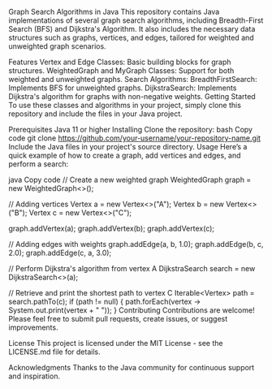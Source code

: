 Graph Search Algorithms in Java
This repository contains Java implementations of several graph search algorithms, including Breadth-First Search (BFS) and Dijkstra's Algorithm. It also includes the necessary data structures such as graphs, vertices, and edges, tailored for weighted and unweighted graph scenarios.

Features
Vertex and Edge Classes: Basic building blocks for graph structures.
WeightedGraph and MyGraph Classes: Support for both weighted and unweighted graphs.
Search Algorithms:
BreadthFirstSearch: Implements BFS for unweighted graphs.
DijkstraSearch: Implements Dijkstra's algorithm for graphs with non-negative weights.
Getting Started
To use these classes and algorithms in your project, simply clone this repository and include the files in your Java project.

Prerequisites
Java 11 or higher
Installing
Clone the repository:
bash
Copy code
git clone https://github.com/your-username/your-repository-name.git
Include the Java files in your project's source directory.
Usage
Here’s a quick example of how to create a graph, add vertices and edges, and perform a search:

java
Copy code
// Create a new weighted graph
WeightedGraph<String> graph = new WeightedGraph<>();

// Adding vertices
Vertex<String> a = new Vertex<>("A");
Vertex<String> b = new Vertex<>("B");
Vertex<String> c = new Vertex<>("C");

graph.addVertex(a);
graph.addVertex(b);
graph.addVertex(c);

// Adding edges with weights
graph.addEdge(a, b, 1.0);
graph.addEdge(b, c, 2.0);
graph.addEdge(c, a, 3.0);

// Perform Dijkstra's algorithm from vertex A
DijkstraSearch<String> search = new DijkstraSearch<>(a);

// Retrieve and print the shortest path to vertex C
Iterable<Vertex<String>> path = search.pathTo(c);
if (path != null) {
    path.forEach(vertex -> System.out.print(vertex + " "));
}
Contributing
Contributions are welcome! Please feel free to submit pull requests, create issues, or suggest improvements.

License
This project is licensed under the MIT License - see the LICENSE.md file for details.

Acknowledgments
Thanks to the Java community for continuous support and inspiration.
